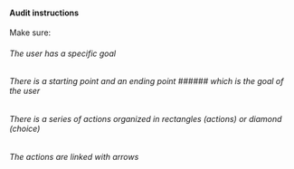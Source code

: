 #### Audit instructions

Make sure: 

###### The user has a specific goal
###### There is a starting point and an ending point ###### which is the goal of the user
###### There is a series of actions organized in rectangles (actions) or diamond (choice)
###### The actions are linked with arrows